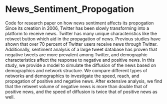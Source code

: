# News_Sentiment_Propogation
Code for research paper on how news sentiment affects its propogation
Since its creation in 2006, Twitter has been slowly transforming into a platform to receive news.  Twitter has many unique characteristics like the retweet button which aid in the propagation of news. Previous studies have shown that over 70 percent of Twitter users receive news through Twitter. Additionally, sentiment analysis of a large tweet database has proven that negative tweets are more prevalent among Twitter, and demographic characteristics affect the response to negative and positive news. In this study, we provide a model to simulate the diffusion of the news based on demographics and network structure. We compare different types of networks and demographics to investigate the speed, reach, and propagation of positive and negative news. After extensive analysis, we find that the retweet volume of negative news is more than double that of positive news, and the speed of diffusion is twice that of positive news as well. 
